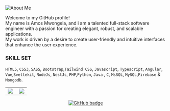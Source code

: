 ![About Me](https://img.shields.io/badge/About-Me-purple?style=for-the-badge)

</h1>
Welcome to my GitHub profile!<br>
My name is Amos Mwongela,
and i am a talented full-stack software engineer with a passion for creating elegant, robust, and scalable applications.<br>
My work is driven by a desire to create user-friendly and intuitive interfaces that enhance the user experience.


### SKILL SET
`HTML5`, `CSS3`, `SASS`, `Bootstrap`,`Tailwind CSS`, `Javascript`, `Typescript`, `Angular`, `Vue`,`Sveltekit`, `NodeJs`, `NestJs`, `PHP`,`Python`, `Java` , `C`, `MsSQL`, `MySQL`,`Firebase` & `Mongodb`.

<center>
  <table>
  <tr>
      <td><img  align="left" src="https://github-readme-stats.vercel.app/api?username=mwongess&count_private=true&show_icons=true&theme=dark&layout=compact" /></td>
      <td><img  src="https://github-readme-streak-stats.herokuapp.com/?user=mwongess&theme=dark" /></td>    
     
  </tr>   
  </table>
</center>

<p align="center">
  <a href="https://github.com/mwongess?tab=followers">
    <img src="https://img.shields.io/github/followers/mwongess?label=Followers&logo=GitHub&style=for-the-badge" alt="GitHub badge" />
  </a>
</p>


